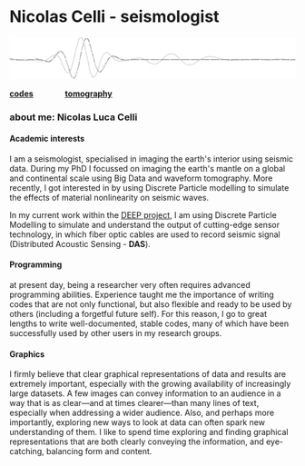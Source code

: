 # Nicolas Celli - seismologist
<img src="./seismogram_bnw.png" alt="seis" width="800"/>

[<ins>**codes**</ins>](codes.md)    [<ins>**tomography**</ins>](tomography.md)


### about me: Nicolas Luca Celli 

#### Academic interests
I am a seismologist, specialised in imaging the earth's interior using seismic data. During my PhD I focussed on imaging the earth's mantle on a global and continental scale using Big Data and waveform tomography. More recently, I got interested in by using Discrete Particle modelling to simulate the effects of material nonlinearity on seismic waves. 

In my current work within the [DEEP project](http://deepgeothermal.org/home/), I am using Discrete Particle Modelling to simulate and understand the output of cutting-edge sensor technology, in which fiber optic cables are used to record seismic signal (Distributed Acoustic Sensing - **DAS**).

#### Programming
at present day, being a researcher very often requires advanced programming abilities. Experience taught me the importance of writing codes that are not only functional, but also flexible and ready to be used by others (including a forgetful future self). For this reason, I go to great lengths to write well-documented, stable codes, many of which have been successfully used by other users in my research groups.

#### Graphics
I firmly believe that clear graphical representations of data and results are extremely important, especially with the growing availability of increasingly large datasets. A few images can convey information to an audience in a way that is as clear—and at times clearer—than many lines of text, especially when addressing a wider audience. Also, and perhaps more importantly, exploring new ways to look at data can often spark new understanding of them. I like to spend time exploring and finding graphical representations that are both clearly conveying the information, and eye-catching, balancing form and content.

